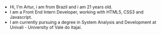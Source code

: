 - Hi, I’m Artur, i am from Brazil and i am 21 years old.
- I am a Front End Intern Developer, working with HTML5, CSS3 and Javascript.
- I am currently pursuing a degree in System Analysis and Development at Univali - University of Vale do Itajaí.

<!---
arturnneto/arturnneto is a ✨ special ✨ repository because its `README.md` (this file) appears on your GitHub profile.
You can click the Preview link to take a look at your changes.
--->
